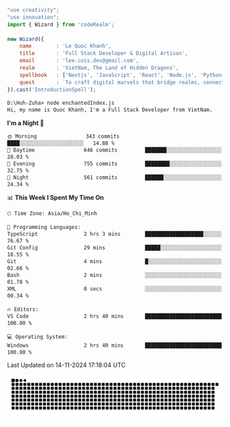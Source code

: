 <!--x axis divider-->

```js 
"use creativity";
"use innovation";
import { Wizard } from 'codeRealm';

new Wizard({
    name        : 'Le Quoc Khanh',
    title       : 'Full Stack Developer & Digital Artisan',
    email       : 'lee.cois.dev@gmail.com',
    realm       : 'VietNam, The Land of Hidden Dragons',
    spellbook   : ['Nextjs', 'JavaScript', 'React', 'Node.js', 'Python', 'Django', 'Cloud Services'],
    quest       : `To craft digital marvels that bridge realms, connect cultures, and bring imagination to life.`,
}).cast('IntroductionSpell');
```

```cmd
D:\Huh-Zuha> node enchantedIndex.js
Hi, my name is Quoc Khanh, I'm a Full Stack Developer from VietNam.
```
<!--START_SECTION:waka-->
**I'm a Night 🦉** 

```text
🌞 Morning                343 commits         ████░░░░░░░░░░░░░░░░░░░░░   14.88 % 
🌆 Daytime                646 commits         ███████░░░░░░░░░░░░░░░░░░   28.03 % 
🌃 Evening                755 commits         ████████░░░░░░░░░░░░░░░░░   32.75 % 
🌙 Night                  561 commits         ██████░░░░░░░░░░░░░░░░░░░   24.34 % 
```


📊 **This Week I Spent My Time On** 

```text
🕑︎ Time Zone: Asia/Ho_Chi_Minh

💬 Programming Languages: 
TypeScript               2 hrs 3 mins        ███████████████████░░░░░░   76.67 % 
Git Config               29 mins             █████░░░░░░░░░░░░░░░░░░░░   18.55 % 
Git                      4 mins              █░░░░░░░░░░░░░░░░░░░░░░░░   02.66 % 
Bash                     2 mins              ░░░░░░░░░░░░░░░░░░░░░░░░░   01.78 % 
XML                      0 secs              ░░░░░░░░░░░░░░░░░░░░░░░░░   00.34 % 

🔥 Editors: 
VS Code                  2 hrs 40 mins       █████████████████████████   100.00 % 

💻 Operating System: 
Windows                  2 hrs 40 mins       █████████████████████████   100.00 % 
```


 Last Updated on 14-11-2024 17:18:04 UTC
<!--END_SECTION:waka-->
<picture>
  <source media="(prefers-color-scheme: dark)" srcset="https://raw.githubusercontent.com/leecois/leecois/output/github-contribution-grid-snake-dark.svg">
  <source media="(prefers-color-scheme: light)" srcset="https://raw.githubusercontent.com/leecois/leecois/output/github-contribution-grid-snake.svg">
  <img alt="github contribution grid snake animation" src="https://raw.githubusercontent.com/leecois/leecois/output/github-contribution-grid-snake.svg">
</picture>
